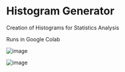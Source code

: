 # Histogram Generator

Creation of Histograms for Statistics Analysis

Runs in Google Colab

![image](https://github.com/user-attachments/assets/a676c0b8-7d41-4189-a311-82f7ded528ab)

![image](https://github.com/user-attachments/assets/9e8b1e07-7a0e-40b8-af43-8dd2a7eadc5e)
